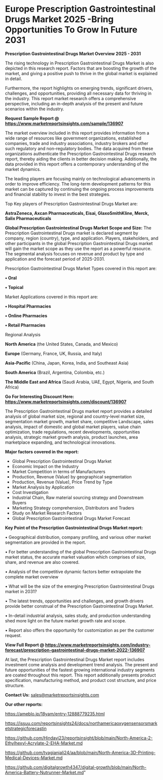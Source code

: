  # Europe Prescription Gastrointestinal Drugs Market 2025 -Bring Opportunities To Grow In Future 2031

<Strong> Prescription Gastrointestinal Drugs Market Overview 2025 - 2031</strong>

The rising technology in Prescription Gastrointestinal Drugs Market is also depicted in this research report. Factors that are boosting the growth of the market, and giving a positive push to thrive in the global market is explained in detail.

Furthermore, the report highlights on emerging trends, significant drivers, challenges, and opportunities, providing all necessary data for thriving in the industry. This report market research offers a comprehensive perspective, including an in-depth analysis of the present and future scenarios within the industry.

<strong>Request Sample Report @ <a href=https://www.marketreportsinsights.com/sample/136907>https://www.marketreportsinsights.com/sample/136907</a></strong>

The market overview included in this report provides information from a wide range of resources like government organizations, established companies, trade and industry associations, industry brokers and other such regulatory and non-regulatory bodies. The data acquired from these organizations authenticate the Prescription Gastrointestinal Drugs research report, thereby aiding the clients in better decision making. Additionally, the data provided in this report offers a contemporary understanding of the market dynamics.

The leading players are focusing mainly on technological advancements in order to improve efficiency. The long-term development patterns for this market can be captured by continuing the ongoing process improvements and financial stability to invest in the best strategies.

Top Key players of Prescription Gastrointestinal Drugs Market are:

<strong>AstraZeneca, Axcan Pharmaceuticals, Eisai, GlaxoSmithKline, Merck, Salix Pharmaceuticals</strong>

<strong><b>Global Prescription Gastrointestinal Drugs Market Scope and Size:</b></strong>
The Prescription Gastrointestinal Drugs market is declared segment by company, region (country), type, and application. Players, stakeholders, and other participants in the global Prescription Gastrointestinal Drugs market will gain the market scope as they use the report as a powerful resource. The segmental analysis focuses on revenue and product by type and application and the forecast period of 2025-2031.

Prescription Gastrointestinal Drugs Market Types covered in this report are:

<strong>• Oral

• Topical</strong>

Market Applications covered in this report are:

<strong>• Hospital Pharmacies

• Online Pharmacies

• Retail Pharmacies</strong> 

Regional Analysis

<strong>North America</strong> (the United States, Canada, and Mexico)

<strong>Europe</strong> (Germany, France, UK, Russia, and Italy)

<strong>Asia-Pacific</strong> (China, Japan, Korea, India, and Southeast Asia)

<strong>South America</strong> (Brazil, Argentina, Colombia, etc.)

<strong>The Middle East and Africa</strong> (Saudi Arabia, UAE, Egypt, Nigeria, and South Africa)

<strong>Go For Interesting Discount Here: <a href=https://www.marketreportsinsights.com/discount/136907>https://www.marketreportsinsights.com/discount/136907</a></strong>

The Prescription Gastrointestinal Drugs market report provides a detailed analysis of global market size, regional and country-level market size, segmentation market growth, market share, competitive Landscape, sales analysis, impact of domestic and global market players, value chain optimization, trade regulations, recent developments, opportunities analysis, strategic market growth analysis, product launches, area marketplace expanding, and technological innovations.

<strong><b>Major factors covered in the report:</b></strong>
<ul>
  <li>Global Prescription Gastrointestinal Drugs Market </li>
  <li>Economic Impact on the Industry</li>
  <li>Market Competition in terms of Manufacturers</li>
  <li>Production, Revenue (Value) by geographical segmentation</li>
  <li>Production, Revenue (Value), Price Trend by Type</li>
  <li>Market Analysis by Application</li>
  <li>Cost Investigation</li>
  <li>Industrial Chain, Raw material sourcing strategy and Downstream Buyers</li>
  <li>Marketing Strategy comprehension, Distributors and Traders</li>
  <li>Study on Market Research Factors</li>
  <li>Global Prescription Gastrointestinal Drugs Market Forecast</li>
</ul>

<strong><b>Key Point of the Prescription Gastrointestinal Drugs Market report:</b></strong>

• Geographical distribution, company profiling, and various other market segmentation are provided in the report.

• For better understanding of the global Prescription Gastrointestinal Drugs market status, the accurate market valuation which comprises of size, share, and revenue are also covered.

• Analysis of the competitive dynamic factors better extrapolate the complete market overview

• What will be the size of the emerging Prescription Gastrointestinal Drugs market in 2031?

• The latest trends, opportunities and challenges, and growth drivers provide better construal of the Prescription Gastrointestinal Drugs Market.

• In-detail industrial analysis, sales study, and production understanding shed more light on the future market growth rate and scope.

• Report also offers the opportunity for customization as per the customer request.

<strong><b>View Full Report @ <a href=https://www.marketreportsinsights.com/industry-forecast/prescription-gastrointestinal-drugs-market-2022-136907>https://www.marketreportsinsights.com/industry-forecast/prescription-gastrointestinal-drugs-market-2022-136907</a></b></strong>


At last, the Prescription Gastrointestinal Drugs Market report includes investment come analysis and development trend analysis. The present and future opportunities of the fastest growing international industry segments are coated throughout this report. This report additionally presents product specification, manufacturing method, and product cost structure, and price structure.

<strong>Contact Us:</strong>
sales@marketreportsinsights.com

<strong>Our other reports:</strong>

<a href=https://ameblo.jp/18yam/entry-12888779235.html>https://ameblo.jp/18yam/entry-12888779235.html</a>

<a href=https://issuu.com/reportsinsights24/docs/northamericaoxygensensorsmarketstrategicforecastin>https://issuu.com/reportsinsights24/docs/northamericaoxygensensorsmarketstrategicforecastin</a>

<a href=https://github.com/Hindavi23/reportsinsight/blob/main/North-America-2-Ethylhexyl-Acrylate-2-EHA-Market.md>https://github.com/Hindavi23/reportsinsight/blob/main/North-America-2-Ethylhexyl-Acrylate-2-EHA-Market.md</a>

<a href=https://github.com/tyagianjali24/aa/blob/main/North-America-3D-Printing-Medical-Devices-Market.md>https://github.com/tyagianjali24/aa/blob/main/North-America-3D-Printing-Medical-Devices-Market.md</a>

<a href=https://github.com/digitalgrowth4347/digital-growth/blob/main/North-America-Battery-Nutrunner-Market.md>https://github.com/digitalgrowth4347/digital-growth/blob/main/North-America-Battery-Nutrunner-Market.md</a>"
